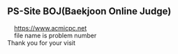 ## PS-Site BOJ(Baekjoon Online Judge)
&nbsp;&nbsp;&nbsp; https://www.acmicpc.net  
&nbsp;&nbsp;&nbsp; file name is problem number  
Thank you for your visit
